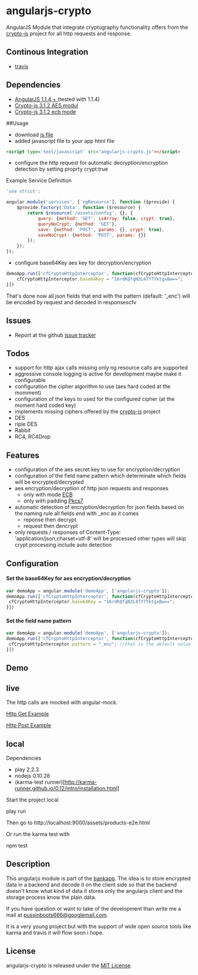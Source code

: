 angularjs-crypto
==================

AngularJS Module that integrate cryptography functionality offers from the [crypto-js](https://code.google.com/p/crypto-js/) project for all http requests and response.

Continous Integration
------------
* [travis](https://travis-ci.org/pussinboots/angularjs-crypto)

Dependencies
------------
- [AngularJS 1.1.4 + ](http://angularjs.org/) (tested with 1.1.4)
- [Crypto-js 3.1.2 AES modul](http://crypto-js.googlecode.com/svn/tags/3.1.2/build/rollups/aes.js)
- [Crypto-js 3.1.2 ecb mode](http://crypto-js.googlecode.com/svn/tags/3.1.2/build/components/mode-ecb.js)

##Usage

* download [js file](https://github.com/pussinboots/angularjs-crypto/blob/master/public/js/lib/angularjs-crypto.js)
* added javascript file to your app html file
```html
<script type='text/javascript' src="angularjs-crypto.js"></script>
```
* configure the http request for automatic decryption/encryption detection by setting proprty crypt:true

Example Service Definition

```js
'use strict';

angular.module('services', ['ngResource'], function ($provide) {
    $provide.factory('Data', function ($resource) {
        return $resource('/assets/config', {}, {
            query: {method: 'GET', isArray: false, crypt: true},
            queryNoCrypt: {method: 'GET'},
            save: {method: 'POST', params: {}, crypt: true},
            saveNoCrypt: {method: 'POST', params: {}}
        });
    });
});
```

* configure base64Key aes key for decryption/encryption

```js
demoApp.run(['cfCryptoHttpInterceptor', function(cfCryptoHttpInterceptor) {
    cfCryptoHttpInterceptor.base64Key = "16rdKQfqN3L4TY7YktgxBw==";
}])
```

That's done now all json fields that end with the pattern (default: '_enc') will be encoded by request and decoded in responsescfv

Issues
-------------
- Report at the github [issue tracker](https://github.com/pussinboots/angularjs-crypto/issues)

Todos
-------------
* support for http ajax calls missing only ng resource calls are supported
* aggressive console logging is active for development maybe make it configurable
* configuration the cipher algorithm to use (aes hard coded at the momment)
* configuration of the keys to used for the configured cipher (at the moment hard coded key)
* implements missing ciphers offered by the [crypto-js](https://code.google.com/p/crypto-js/) project
 * DES
 * riple DES
 * Rabbit
 * RC4, RC4Drop

Features
-------------
* configuration of the aes secret key to use for encryption/decryption
* configuration of the field name pattern which determinate which fields will be encrypted/decrypted
* aes encryption/decryption of http json requests and responses
  * only with mode [ECB](http://en.wikipedia.org/wiki/Block_cipher_mode_of_operation#Electronic_codebook_.28ECB.29)
  * only with padding [Pkcs7](http://en.wikipedia.org/wiki/Padding_(cryptography)#PKCS7)
* automatic detection of encryption/decryption for json fields based on the naming rule all fields end with _enc as it comes 
  * reponse then decrypt 
  * request then dencrypt
* only requests / responses of Content-Type: 'application/json;charset=utf-8' will be processed other types will skip crypt processing include auto detection

Configuration
-------------

#### Set the base64Key for aes encryption/decryption

```js
var demoApp = angular.module('demoApp', ['angularjs-crypto']);
demoApp.run(['cfCryptoHttpInterceptor', function(cfCryptoHttpInterceptor) {
 cfCryptoHttpInterceptor.base64Key = "16rdKQfqN3L4TY7YktgxBw==";
}])
```

#### Set the field name pattern

```js
var demoApp = angular.module('demoApp', ['angularjs-crypto']);
demoApp.run(['cfCryptoHttpInterceptor', function(cfCryptoHttpInterceptor) {
 cfCryptoHttpInterceptor.pattern = "_enc"; //that is the default value
}])
```

Demo
-------------

live
------

The http calls are mocked with angular-mock.

[Http Get Example](http://angularjs-crypto.herokuapp.com/assets/products-e2e.html#/get)

[Http Post Example](http://angularjs-crypto.herokuapp.com/assets/products-e2e.html#/post)

local
------

Dependencies
* play 2.2.3
* nodejs 0.10.28
* (karma-test runner)[http://karma-runner.github.io/0.12/intro/installation.html]

Start the project local

  play run

Then go to http://localhost:9000/assets/products-e2e.html

Or run the karma test with 

  npm test

Description
-------------

This angularjs module is part of the [bankapp](https://github.com/pussinboots/bankapp).
The idea is to store encrypted data in a backend and decode it on the client side so that the backend 
doesn't know what kind of data it stores only the angularjs client and the storage process know the 
plain data.

If you have question or want to take of the development than write me a mail at pussinboots666@googlemail.com.

It is a very young project but with the support of wide open source tools like karma and travis it
will flow soon i hope.

License
--------------

angularjs-crypto is released under the [MIT License](http://opensource.org/licenses/MIT).
